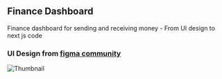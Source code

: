 

## Finance Dashboard
Finance dashboard for sending and receiving money - From UI design to next js code 

### UI Design from [figma community](https://www.figma.com/file/B0Ze01ZuIUsBlEO5IkTaB6/Finance-Dashboard-UI-(Community)?node-id=0%3A1&t=Z0RRtw9Lv3tBDaDi-1)
 
![Thumbnail](https://user-images.githubusercontent.com/58856307/223043835-45e66d9f-54b8-4f75-9a42-4a002107b9db.png)

